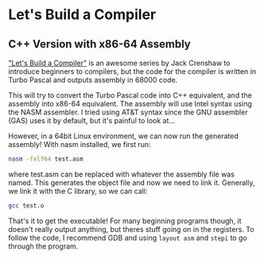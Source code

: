 # Let's Build a Compiler
## C++ Version with x86-64 Assembly

["Let's Build a Compiler"](http://compilers.iecc.com/crenshaw/) is an awesome series by Jack Crenshaw to introduce beginners to compilers, but the code for the compiler is written in Turbo Pascal and outputs assembly in 68000 code.

This will try to convert the Turbo Pascal code into C++ equivalent, and the assembly into x86-64 equivalent. The assembly will use Intel syntax using the NASM assembler. I tried using AT&T syntax since the GNU assembler (GAS) uses it by default, but it's painful to look at...

However, in a 64bit Linux environment, we can now run the generated assembly! With nasm installed, we first run:
```sh
nasm -felf64 test.asm
```
where test.asm can be replaced with whatever the assembly file was named. This generates the object file and now we need to link it. Generally, we link it with the C library, so we can call:
```sh
gcc test.o
```
That's it to get the executable! For many beginning programs though, it doesn't really output anything, but theres stuff going on in the registers. To follow the code, I recommend GDB and using `layout asm` and `stepi` to go through the program.
